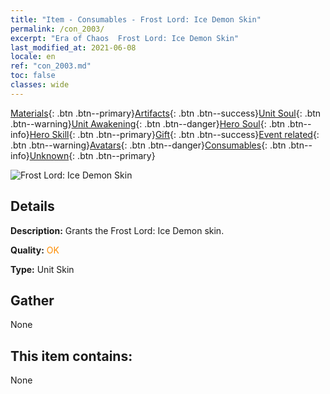 ```yaml
---
title: "Item - Consumables - Frost Lord: Ice Demon Skin"
permalink: /con_2003/
excerpt: "Era of Chaos  Frost Lord: Ice Demon Skin"
last_modified_at: 2021-06-08
locale: en
ref: "con_2003.md"
toc: false
classes: wide
---
```

 [Materials](/Items/){: .btn .btn--primary}[Artifacts](/Items/Artifacts/){: .btn .btn--success}[Unit Soul](/Items/UnitSoul/){: .btn .btn--warning}[Unit Awakening](/Items/UnitAwakening/){: .btn .btn--danger}[Hero Soul](/Items/HeroSoul/){: .btn .btn--info}[Hero Skill](/Items/HeroSkill/){: .btn .btn--primary}[Gift](/Items/Gift/){: .btn .btn--success}[Event related](/Items/Events/){: .btn .btn--warning}[Avatars](/Items/Avatars/){: .btn .btn--danger}[Consumables](/Items/Consumables/){: .btn .btn--info}[Unknown](/Items/Unknown/){: .btn .btn--primary}

 ![Frost Lord: Ice Demon Skin](/images/u/ti_bingmopifu.jpg)

## Details
 **Description:** Grants the Frost Lord: Ice Demon skin.

 **Quality:** <span style="color: #FF8C00">OK</span>

 **Type:** Unit Skin

## Gather

  None

## This item contains:

  None

